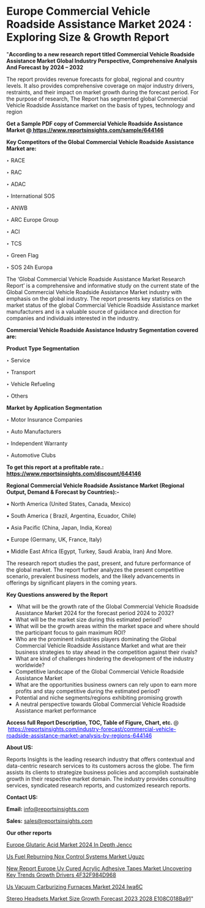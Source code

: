 # Europe Commercial Vehicle Roadside Assistance Market 2024 : Exploring Size & Growth Report

"<strong>According to a new research report titled Commercial Vehicle Roadside Assistance Market Global Industry Perspective, Comprehensive Analysis And Forecast by 2024 – 2032</strong>

The report provides revenue forecasts for global, regional and country levels. It also provides comprehensive coverage on major industry drivers, restraints, and their impact on market growth during the forecast period. For the purpose of research, The Report has segmented global Commercial Vehicle Roadside Assistance market on the basis of types, technology and region

<strong>Get a Sample PDF copy of Commercial Vehicle Roadside Assistance Market </strong><strong>@<a href=https://www.reportsinsights.com/sample/644146 style=color:#0000ff;> https://www.reportsinsights.com/sample/644146</a></strong></font>

<strong>Key Competitors of the Global Commercial Vehicle Roadside Assistance Market are:</strong>

‣ RACE

‣ RAC

‣ ADAC

‣ International SOS

‣ ANWB

‣ ARC Europe Group

‣ ACI

‣ TCS

‣ Green Flag

‣ SOS 24h Europa

The ‘Global Commercial Vehicle Roadside Assistance Market Research Report’ is a comprehensive and informative study on the current state of the Global Commercial Vehicle Roadside Assistance Market industry with emphasis on the global industry. The report presents key statistics on the market status of the global Commercial Vehicle Roadside Assistance market manufacturers and is a valuable source of guidance and direction for companies and individuals interested in the industry.

<strong>Commercial Vehicle Roadside Assistance Industry Segmentation covered are:</strong>

<strong>Product Type Segmentation</strong>

‣ Service

‣ Transport

‣ Vehicle Refueling

‣ Others

<strong>Market by Application Segmentation</strong>

‣ Motor Insurance Companies

‣ Auto Manufacturers

‣ Independent Warranty

‣ Automotive Clubs

<strong>To get this report at a profitable rate.: <a href=https://www.reportsinsights.com/discount/644146 style=color:#0000ff;>https://www.reportsinsights.com/discount/644146</a></strong></font>

<strong>Regional Commercial Vehicle Roadside Assistance Market (Regional Output, Demand &amp; Forecast by Countries):-</strong>

• North America (United States, Canada, Mexico)

• South America ( Brazil, Argentina, Ecuador, Chile)

• Asia Pacific (China, Japan, India, Korea)

• Europe (Germany, UK, France, Italy)

• Middle East Africa (Egypt, Turkey, Saudi Arabia, Iran) And More.

The research report studies the past, present, and future performance of the global market. The report further analyzes the present competitive scenario, prevalent business models, and the likely advancements in offerings by significant players in the coming years.

<strong>Key Questions answered by the Report</strong>
<ul>
  <li> What will be the growth rate of the Global Commercial Vehicle Roadside Assistance Market 2024 for the forecast period 2024 to 2032?</li>
  <li>What will be the market size during this estimated period?</li>
  <li>What will be the growth areas within the market space and where should the participant focus to gain maximum ROI?</li>
  <li>Who are the prominent industries players dominating the Global Commercial Vehicle Roadside Assistance Market and what are their business strategies to stay ahead in the competition against their rivals?</li>
  <li>What are kind of challenges hindering the development of the industry worldwide?</li>
  <li>Competitive landscape of the Global Commercial Vehicle Roadside Assistance Market</li>
  <li>What are the opportunities business owners can rely upon to earn more profits and stay competitive during the estimated period?</li>
  <li>Potential and niche segments/regions exhibiting promising growth</li>
  <li>A neutral perspective towards Global Commercial Vehicle Roadside Assistance market performance</li>
</ul>
<strong>Access full Report Description, TOC, Table of Figure, Chart, etc. </strong>@  <a href=https://reportsinsights.com/industry-forecast/commercial-vehicle-roadside-assistance-market-analysis-by-regions-644146 style=color:#0000ff;>https://reportsinsights.com/industry-forecast/commercial-vehicle-roadside-assistance-market-analysis-by-regions-644146</a></font>

<strong><strong>About US</strong>:</strong>

Reports Insights is the leading research industry that offers contextual and data-centric research services to its customers across the globe. The firm assists its clients to strategize business policies and accomplish sustainable growth in their respective market domain. The industry provides consulting services, syndicated research reports, and customized research reports.

<strong>Contact US:</strong>

<p class=""""><b>Email:</b> <a href=mailto:info@reportsinsights.com>info@reportsinsights.com</a></p>
<p class=""""><b>Sales:</b> <a href=mailto:sales@reportsinsights.com>sales@reportsinsights.com</a></p>

<strong>Our other reports</strong>

<a href=https://www.linkedin.com/pulse/europe-glutaric-acid-market-2024-in-depth-jencc/>Europe Glutaric Acid Market 2024 In Depth Jencc</a>

<a href=https://www.linkedin.com/pulse/us-fuel-reburning-nox-control-systems-market-uguzc/>Us Fuel Reburning Nox Control Systems Market Uguzc</a>

<a href=https://medium.com/@aanarkumar6/new-report-europe-uv-cured-acrylic-adhesive-tapes-market-uncovering-key-trends-growth-drivers-4f32f984d968>New Report Europe Uv Cured Acrylic Adhesive Tapes Market Uncovering Key Trends Growth Drivers 4F32F984D968</a>

<a href=https://www.linkedin.com/pulse/us-vacuum-carburizing-furnaces-market-2024-iwa6c/>Us Vacuum Carburizing Furnaces Market 2024 Iwa6C</a>

<a href=https://medium.com/@sakshideshmukh994/stereo-headsets-market-size-growth-forecast-2023-2028-e108c018ba91>Stereo Headsets Market Size Growth Forecast 2023 2028 E108C018Ba91</a>"
